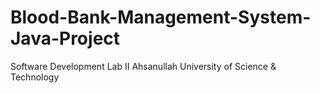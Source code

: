# Blood-Bank-Management-System-Java-Project
Software Development Lab II
Ahsanullah University of Science & Technology
